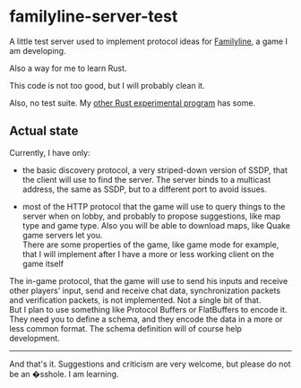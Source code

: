 # familyline-server-test

A little test server used to implement protocol ideas for
[Familyline](https://github.com/arthurmco/familyline), a game I am
developing.


Also a way for me to learn Rust.

This code is not too good, but I will probably clean it.

Also, no test suite. My [other Rust experimental
program](https://gist.github.com/arthurmco/92ab10eb55cbc332132010bb5b46502a)
has some.

## Actual state

Currently, I have only:

 - the basic discovery protocol, a very striped-down version of SSDP,
   that the client will use to find the server. The server binds to a
   multicast address, the same as SSDP, but to a different port to avoid
   issues.
 
 - most of the HTTP protocol that the game will use to query things to
   the server when on lobby, and probably to propose suggestions, like
   map type and game type. Also you will be able to download maps,
   like Quake game servers let you.  
   There are some properties of the game, like game mode for example,
   that I will implement after I have a more or less working client on
   the game itself
   

The in-game protocol, that the game will use to send his inputs and
receive other players' input, send and receive chat data,
synchronization packets and verification packets, is not
implemented. Not a single bit of that.  
But I plan to use something like Protocol Buffers or FlatBuffers to
encode it. They need you to define  a schema, and they encode the data
in a more or less common format. The schema definition will of course
help development.

-------

And that's it. Suggestions and criticism are very welcome, but please
do not be an �sshole. I am learning.

